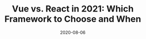 ---
date: 2020-08-06
permalink: false
publisher: monterail
tags:
  - frameworks
  - vuejs
  - react
  - comparisons
target_url: https://www.monterail.com/blog/vue-vs-react-2021
title: "Vue vs. React in 2021: Which Framework to Choose and When"
---